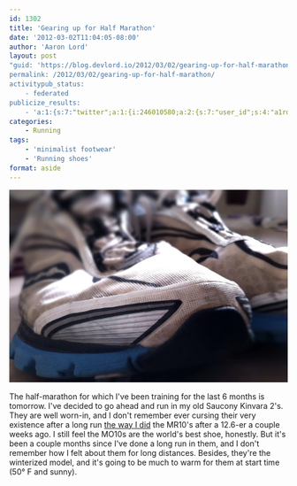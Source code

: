```yaml
---
id: 1302
title: 'Gearing up for Half Marathon'
date: '2012-03-02T11:04:05-08:00'
author: 'Aaron Lord'
layout: post
"guid: 'https://blog.devlord.io/2012/03/02/gearing-up-for-half-marathon/'
permalink: /2012/03/02/gearing-up-for-half-marathon/
activitypub_status:
    - federated
publicize_results:
    - 'a:1:{s:7:"twitter";a:1:{i:246010580;a:2:{s:7:"user_id";s:4:"a1rd";s:7:"post_id";s:18:"175657763945463809";}}}'
categories:
    - Running
tags:
    - 'minimalist footwear'
    - 'Running shoes'
format: aside
---
```


<a href="/assets/img/2011/12/20111226-120702.jpg"><img class="alignnone size-full" src="/assets/img/2011/12/20111226-120702.jpg?w=584" alt="" /></a>

The half-marathon for which I've been training for the last 6 months is tomorrow. I've decided to go ahead and run in my old Saucony Kinvara 2's. They are well worn-in, and I don't remember ever cursing their very existence after a long run <a href="/2012/02/19/mr10-runners-world-editors-choice/">the way I did</a> the MR10's after a 12.6-er a couple weeks ago. I still feel the MO10s are the world's best shoe, honestly. But it's been a couple months since I've done a long run in them, and I don't remember how I felt about them for long distances. Besides, they're the winterized model, and it's going to be much to warm for them at start time (50° F and sunny).